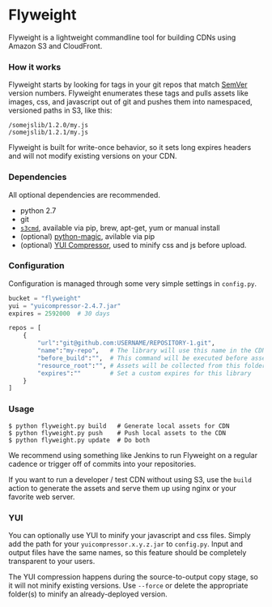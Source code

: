# Flyweight

Flyweight is a lightweight commandline tool for building CDNs using Amazon S3 and CloudFront.

### How it works

Flyweight starts by looking for tags in your git repos that match [SemVer](http://semver.org/) version numbers. Flyweight enumerates these tags and pulls assets like images, css, and javascript out of git and pushes them into namespaced, versioned paths in S3, like this:

	/somejslib/1.2.0/my.js
	/somejslib/1.2.1/my.js

Flyweight is built for write-once behavior, so it sets long expires headers and will not modify existing versions on your CDN.

### Dependencies

All optional dependencies are recommended.

- python 2.7
- git
- [`s3cmd`](http://s3tools.org/s3cmd), available via pip, brew, apt-get, yum or manual install
- (optional) [python-magic](http://pypi.python.org/pypi/python-magic/), avilable via pip
- (optional) [YUI Compressor](https://github.com/yui/yuicompressor/downloads), used to minify css and js before upload.

### Configuration

Configuration is managed through some very simple settings in `config.py`.

```python
bucket = "flyweight"
yui = "yuicompressor-2.4.7.jar"
expires = 2592000  # 30 days

repos = [
    {
        "url":"git@github.com:USERNAME/REPOSITORY-1.git",
        "name":"my-repo",   # The library will use this name in the CDN url
        "before_build":"",  # This command will be executed before assets are collected
        "resource_root":"", # Assets will be collected from this folder
        "expires":""        # Set a custom expires for this library
    }
]
```

### Usage

	$ python flyweight.py build   # Generate local assets for CDN
	$ python flyweight.py push    # Push local assets to the CDN
	$ python flyweight.py update  # Do both

We recommend using something like Jenkins to run Flyweight on a regular cadence or trigger off of commits into your repositories.

If you want to run a developer / test CDN without using S3, use the `build` action to generate the assets and serve them up using nginx or your favorite web server.

### YUI

You can optionally use YUI to minify your javascript and css files. Simply add the path for your `yuicompressor.x.y.z.jar` to `config.py`. Input and output files have the same names, so this feature should be completely transparent to your users.

The YUI compression happens during the source-to-output copy stage, so it will not minify existing versions. Use `--force` or delete the appropriate folder(s) to minify an already-deployed version.